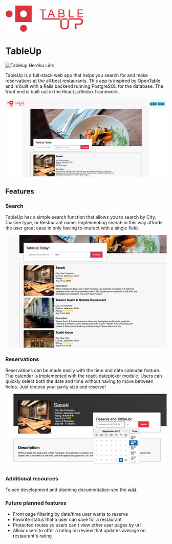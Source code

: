 ![Logo](./app/assets/images/tableup_logo.png)

# TableUp
![Tableup Heroku Link](https://tableupfs.herokuapp.com/#/)

TableUp is a full-stack web app that helps you search for and make reservations at the all best restaurants. This app is inspired by OpenTable and is built with a Rails backend running PostgreSQL for the database. The front end is built out in the React.js/Redux framework.

![home](./app/assets/images/home.png)

## Features


### Search
TableUp has a simple search function that allows you to search by City, Cuisine type, or Restaurant name.
Implementing search in this way affords the user great ease in only having to interact with a single field.

![home](./app/assets/images/search.png)

### Reservations
Reservations can be made easily with the time and date calendar feature. The calendar is implemented with the react-datepicker module. Users can quickly select both the date and time without having to move between fields. Just choose your party size and reserve!

![Calendar](./app/assets/images/reserve_calendar.png)


### Additional resources
To see development and planning documentation
see the [wiki](https://github.com/ryan-mapa/tableup/wiki).

### Future planned features
+ Front page filtering by date/time user wants to reserve
+ Favorite status that a user can save for a restaurant
+ Protected routes so users can't view other user pages by url
+ Allow users to offer a rating on review that updates average on restaurant's rating
